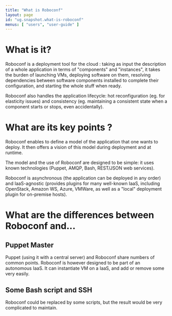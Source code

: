 ```yaml
---
title: "What is Roboconf"
layout: page
id: "ug.snapshot.what-is-roboconf"
menus: [ "users", "user-guide" ]
---
```


# What is it?
Roboconf is a deployment tool for the cloud : taking as input the description of a whole application
in terms of "components" and "instances", it takes the burden of launching VMs, deploying software on them,
resolving dependencies between software components installed to complete their configuration, and starting the whole stuff
when ready.

Roboconf also handles the application lifecycle: hot reconfiguration (eg. for elasticity issues) and consistency (eg. maintaining a consistent state when a component starts or stops, even accidentally).


# What are its key points ?
Roboconf enables to define a model of the application that one wants to deploy.
It then offers a vision of this model during deployment and at runtime.

The model and the use of Roboconf are designed to be simple: it uses known technologies (Puppet, AMQP, Bash, REST/JSON web services).

Roboconf is asynchronous (the application can be deployed in any order) and IaaS-agnostic (provides plugins for
many well-known IaaS, including OpenStack, Amazon WS, Azure, VMWare, as well as a "local" deployment plugin for
on-premise hosts).

# What are the differences between Roboconf and...

## Puppet Master
Puppet (using it with a central server) and Roboconf share numbers of common points.
Roboconf is however designed to be part of an autonomous IaaS. It can instantiate VM on a IaaS, and add or remove
some very easily.

## Some Bash script and SSH
Roboconf could be replaced by some scripts, but the result would be very complicated to maintain.
